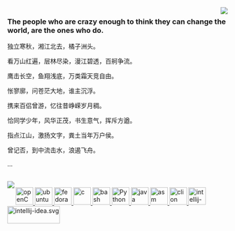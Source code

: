 <img align="right" src="https://github-readme-stats.vercel.app/api/top-langs/?username=lz59970062&hide=c&show_icons=true&theme=vue-dark"/>

<p align="left">
 <h3>The people who are crazy enough to think they can change the world, are the ones who do.</h3>   
  
   <p>独立寒秋，湘江北去，橘子洲头。

看万山红遍，层林尽染，漫江碧透，百舸争流。

鹰击长空，鱼翔浅底，万类霜天竞自由。

怅寥廓，问苍茫大地，谁主沉浮。

携来百侣曾游，忆往昔峥嵘岁月稠。

恰同学少年，风华正茂，书生意气，挥斥方遒。

指点江山，激扬文字，粪土当年万户侯。

曾记否，到中流击水，浪遏飞舟。</p>
   <p>...</p>
</p>
<br>

<img align="left" src="https://github-readme-stats.vercel.app/api?username=lz59970062&show_icons=true&theme=vue-dark"/>

<p align="left">
   <a href="#">
      <img src="https://github.com/get-icon/geticon/blob/master/icons/opencv.svg" alt="openCV" width="40" height="40"/>
   </a>
   <a href="#">
      <img src="https://github.com/get-icon/geticon/blob/master/icons/ubuntu.svg" alt="ubuntu" width="40" height="40"/>
   </a>
   <a href="#">
      <img src="https://avatars.githubusercontent.com/u/547448?s=48&v=4" alt="fedora" width="40" height="40"/>
   </a>
   <a href="#">
      <img src="https://github.com/get-icon/geticon/blob/master/icons/c-plusplus.svg" alt="c" width="40" height="40"/>
   </a>
   <a href="#">
      <img src="https://github.com/get-icon/geticon/blob/master/icons/pytorch.svg" alt="bash" width="40" height="40"/>
   </a>
   <a href="#">
      <img src="https://github.com/get-icon/geticon/blob/master/icons/python.svg" alt="Python" width="40" height="40"/>
   </a>
   <a href="#">
      <img src="https://github.com/get-icon/geticon/blob/master/icons/arduino.svg" alt="java" width="40" height="40"/>
   </a>
   <a href="#">
      <img src="https://github.com/get-icon/geticon/blob/master/icons/tensorflow.svg" alt="asm" width="40" height="40"/>
   </a>
   <a href="#">
      <img src="https://github.com/get-icon/geticon/blob/master/icons/visual-studio-code.svg" alt="clion" width="40" height="40"/>
   </a>
   <a href="#">
      <img src="https://github.com/get-icon/geticon/blob/master/icons/pycharm.svg" alt="intellij-idea.svg" width="40" height="40"/>
   </a>
   <a href="#">
      <img src="https://www.keil.com/Content/images/Arm_KEIL_horizontal_white_LG.png" alt="intellij-idea.svg" width="120" height="40"/>
   </a>
</p>
<br>

<!--
<picture>
  <source media="(prefers-color-scheme: dark)" srcset="https://raw.githubusercontent.com//lz59970062/lz59970062/output/github-contribution-grid-snake-dark.svg">
  <source media="(prefers-color-scheme: light)" srcset="https://raw.githubusercontent.com/lz59970062/lz59970062/output/github-contribution-grid-snake.svg">
  <img alt="github contribution grid snake animation" src="https://raw.githubusercontent.com/lz59970062/lz59970062/output/github-contribution-grid-snake.svg">
</picture>
--!>

